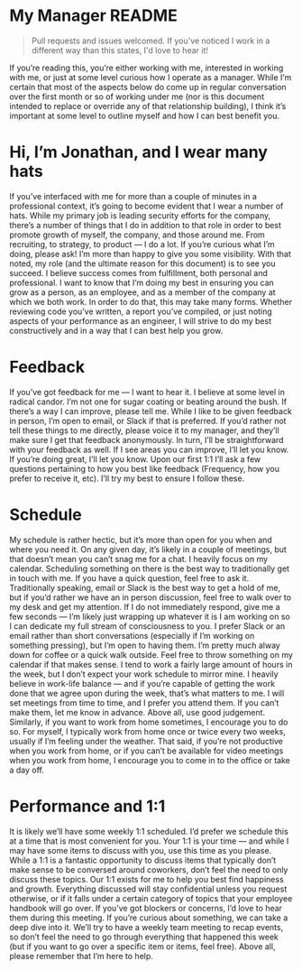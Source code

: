 
# My Manager README

> Pull requests and issues welcomed. If you've noticed I work in a different way than this states, I'd love to hear it! 

If you’re reading this, you’re either working with me, interested in working with me, or just at some level curious how I operate as a manager.
While I’m certain that most of the aspects below do come up in regular conversation over the first month or so of working under me (nor is this document intended to replace or override any of that relationship building), I think it’s important at some level to outline myself and how I can best benefit you.
# Hi, I’m Jonathan, and I wear many hats
If you’ve interfaced with me for more than a couple of minutes in a professional context, it’s going to become evident that I wear a number of hats. While my primary job is leading security efforts for the company, there’s a number of things that I do in addition to that role in order to best promote growth of myself, the company, and those around me. From recruiting, to strategy, to product — I do a lot. If you’re curious what I’m doing, please ask! I’m more than happy to give you some visibility.
With that noted, my role (and the ultimate reason for this document) is to see you succeed. I believe success comes from fulfillment, both personal and professional. I want to know that I’m doing my best in ensuring you can grow as a person, as an employee, and as a member of the company at which we both work.
In order to do that, this may take many forms. Whether reviewing code you’ve written, a report you’ve compiled, or just noting aspects of your performance as an engineer, I will strive to do my best constructively and in a way that I can best help you grow.
# Feedback
If you’ve got feedback for me — I want to hear it. I believe at some level in radical candor. I’m not one for sugar coating or beating around the bush. If there’s a way I can improve, please tell me.
While I like to be given feedback in person, I’m open to email, or Slack if that is preferred. If you’d rather not tell these things to me directly, please voice it to my manager, and they’ll make sure I get that feedback anonymously.
In turn, I’ll be straightforward with your feedback as well. If I see areas you can improve, I’ll let you know. If you’re doing great, I’ll let you know. Upon our first 1:1 I’ll ask a few questions pertaining to how you best like feedback (Frequency, how you prefer to receive it, etc). I’ll try my best to ensure I follow these.
# Schedule
My schedule is rather hectic, but it’s more than open for you when and where you need it. On any given day, it’s likely in a couple of meetings, but that doesn’t mean you can’t snag me for a chat.
I heavily focus on my calendar. Scheduling something on there is the best way to traditionally get in touch with me. If you have a quick question, feel free to ask it. Traditionally speaking, email or Slack is the best way to get a hold of me, but if you’d rather we have an in person discussion, feel free to walk over to my desk and get my attention. If I do not immediately respond, give me a few seconds — I’m likely just wrapping up whatever it is I am working on so I can dedicate my full stream of consciousness to you.
I prefer Slack or an email rather than short conversations (especially if I’m working on something pressing), but I’m open to having them. I’m pretty much alway down for coffee or a quick walk outside. Feel free to throw something on my calendar if that makes sense.
I tend to work a fairly large amount of hours in the week, but I don’t expect your work schedule to mirror mine. I heavily believe in work-life balance — and if you’re capable of getting the work done that we agree upon during the week, that’s what matters to me. I will set meetings from time to time, and I prefer you attend them. If you can’t make them, let me know in advance. Above all, use good judgement.
Similarly, if you want to work from home sometimes, I encourage you to do so. For myself, I typically work from home once or twice every two weeks, usually if I’m feeling under the weather. That said, if you’re not productive when you work from home, or if you can’t be available for video meetings when you work from home, I encourage you to come in to the office or take a day off.
# Performance and 1:1
It is likely we’ll have some weekly 1:1 scheduled. I’d prefer we schedule this at a time that is most convenient for you. Your 1:1 is your time — and while I may have some items to discuss with you, use this time as you please.
While a 1:1 is a fantastic opportunity to discuss items that typically don’t make sense to be conversed around coworkers, don’t feel the need to only discuss these topics. Our 1:1 exists for me to help you best find happiness and growth. Everything discussed will stay confidential unless you request otherwise, or if it falls under a certain category of topics that your employee handbook will go over. If you’ve got blockers or concerns, I’d love to hear them during this meeting. If you’re curious about something, we can take a deep dive into it. We’ll try to have a weekly team meeting to recap events, so don’t feel the need to go through everything that happened this week (but if you want to go over a specific item or items, feel free).
Above all, please remember that I’m here to help.
